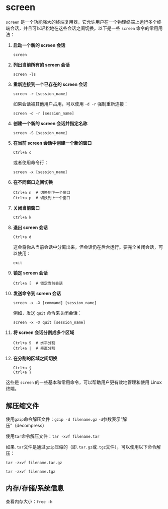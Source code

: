 # screen

`screen` 是一个功能强大的终端复用器，它允许用户在一个物理终端上运行多个终端会话，并且可以轻松地在这些会话之间切换。以下是一些 `screen` 命令的常用用法：

1. **启动一个新的 screen 会话**
   
   ```shell
   screen
   ```
   
2. **列出当前所有的 screen 会话**
   
   ```shell
   screen -ls
   ```
   
3. **重新连接到一个已存在的 screen 会话**
   ```
   screen -r [session_name]
   ```
   如果会话被其他用户占用，可以使用 `-d -r` 强制重新连接：
   ```
   screen -d -r [session_name]
   ```

4. **创建一个新的 screen 会话并指定名称**
   ```
   screen -S [session_name]
   ```

5. **在当前 screen 会话中创建一个新的窗口**
   ```
   Ctrl+a c
   ```
   或者使用命令行：
   ```
   screen -x [session_name]
   ```

6. **在不同窗口之间切换**
   ```
   Ctrl+a n  # 切换到下一个窗口
   Ctrl+a p  # 切换到上一个窗口
   ```

7. **关闭当前窗口**
   ```
   Ctrl+a k
   ```

8. **退出 screen 会话**
   ```
   Ctrl+a d
   ```
   这会将你从当前会话中分离出来，但会话仍在后台运行。要完全关闭会话，可以使用：
   ```
   exit
   ```

9. **锁定 screen 会话**
   ```
   Ctrl+a [  # 锁定当前会话
   ```

10. **发送命令到 screen 会话**
    ```
    screen -x -X [command] [session_name]
    ```
    例如，发送 `quit` 命令来关闭会话：
    ```
    screen -x -X quit [session_name]
    ```

11. **将 screen 会话分割成多个区域**
    ```
    Ctrl+a S  # 水平分割
    Ctrl+a |  # 垂直分割
    ```

12. **在分割的区域之间切换**
    ```
    Ctrl+a {
    Ctrl+a }
    ```

这些是 `screen` 的一些基本和常用命令，可以帮助用户更有效地管理和使用 Linux 终端。

## 解压缩文件

使用`gzip`命令解压文件：`gzip -d filename.gz` 	`-d`参数表示“解压”（decompress）

使用`tar`命令解压文件：`tar -xvf filename.tar`

如果`.tar`文件是通过`gzip`压缩的（即`.tar.gz`或`.tgz`文件），可以使用以下命令解压：

`tar -zxvf filename.tar.gz`

`tar -zxvf filename.tgz`

## 内存/存储/系统信息

查看内存大小：`free -h`